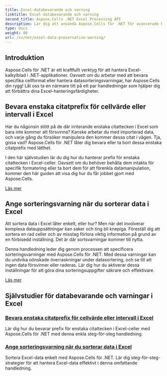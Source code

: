 ```yaml
---
title: Excel-databevarande och varning
linktitle: Excel-databevarande och varning
second_title: Aspose.Cells .NET Excel Processing API
description: Lär dig att använda Aspose.Cells för .NET för avancerade Excel-databevarandetekniker, som att bevara enkla citattecken i celler och ange sorteringsvarningar under sortering.
type: docs
weight: 40
url: /sv/net/excel-data-preservation-warning/
---
```

## Introduktion

Aspose.Cells för .NET är ett kraftfullt verktyg för att hantera Excel-kalkylblad i .NET-applikationer. Oavsett om du arbetar med att bevara specifika cellformat eller hantera datasorteringsvarningar, har Aspose.Cells din rygg! Låt oss ta en närmare titt på ett par handledningar som hjälper dig att förbättra dina Excel-hanteringsfärdigheter.

## Bevara enstaka citatprefix för cellvärde eller intervall i Excel

Har du någonsin stött på de där irriterande enstaka citattecken i Excel som bara inte kommer att försvinna? Kanske arbetar du med importerad data, och varje gång du försöker manipulera den kommer dessa citat i vägen. Tja, gissa vad? Aspose.Cells för .NET låter dig bevara eller ta bort dessa enstaka citatprefix med lätthet.

I den här självstudien lär du dig hur du hanterar prefix för enstaka citattecken i Excel-celler. Oavsett om du behöver behålla dem intakta för specifik formatering eller ta bort dem för att förenkla datamanipulation, kommer den här guiden att visa dig hur du får jobbet gjort med Aspose.Cells.

[Läs mer](./preserve-single-quote-prefix-of-cell-value-or-range-in-excel/)

## Ange sorteringsvarning när du sorterar data i Excel

Att sortera data i Excel låter enkelt, eller hur? Men när det involverar komplexa datauppsättningar kan saker och ting bli knepiga. Föreställ dig att sortera en rad celler och av misstag förlora viktig information på grund av en förbisedd inställning. Det är där sortsvarningar kommer till nytta.

Denna handledning leder dig genom processen att specificera sorteringsvarningar med Aspose.Cells för .NET. Med dessa varningar kan du undvika oönskade överraskningar under datasortering, och se till att ingen data försvinner eller raderas. Lär dig hur du aktiverar dessa inställningar för att göra dina sorteringsuppgifter säkrare och effektivare.

[Läs mer](./specify-sort-warning-while-sorting-data-in-excel/)

## Självstudier för databevarande och varningar i Excel
### [Bevara enstaka citatprefix för cellvärde eller intervall i Excel](./preserve-single-quote-prefix-of-cell-value-or-range-in-excel/)
Lär dig hur du bevarar prefix för enstaka citattecken i Excel-celler med Aspose.Cells för .NET med denna enkla steg-för-steg handledning.
### [Ange sorteringsvarning när du sorterar data i Excel](./specify-sort-warning-while-sorting-data-in-excel/)
Sortera Excel-data enkelt med Aspose.Cells för .NET. Lär dig steg-för-steg-strategier för att hantera Excel-data effektivt i denna omfattande handledning.